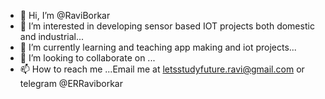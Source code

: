 - 👋 Hi, I’m @RaviBorkar
- 👀 I’m interested in developing sensor based IOT projects both domestic and industrial...
- 🌱 I’m currently learning and teaching app making and iot projects...
- 💞️ I’m looking to collaborate on ...
- 📫 How to reach me ...Email me at  letsstudyfuture.ravi@gmail.com or telegram @ERRaviborkar

<!---
RaviBorkar/RaviBorkar is a ✨ special ✨ repository because its `README.md` (this file) appears on your GitHub profile.
You can click the Preview link to take a look at your changes.
--->
